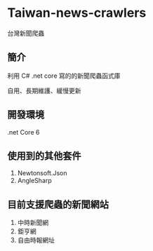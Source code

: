 # Taiwan-news-crawlers
台灣新聞爬蟲

## 簡介

利用 C# .net core 寫的的新聞爬蟲函式庫 

自用、長期維護、緩慢更新


## 開發環境

.net Core 6

## 使用到的其他套件

1. Newtonsoft.Json
2. AngleSharp

## 目前支援爬蟲的新聞網站

1. 中時新聞網
2. 鉅亨網
3. 自由時報網址


